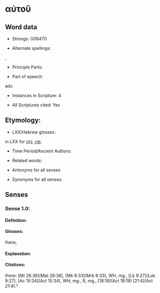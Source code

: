 # αὐτοῦ

<!-- Status: S2=NeedsEdits -->
<!-- Lexica used for edits:   -->

## Word data

* Strongs: G08470

* Alternate spellings:

,

* Principle Parts: 


* Part of speech: 

adv.

* Instances in Scripture: 4

* All Scriptures cited: Yes

## Etymology: 


* LXX/Hebrew glosses: 

in LXX for [פֹּה](//en-uhl/H6311), [בָּזֶה](//en-uhl/H2088);

* Time Period/Ancient Authors: 


* Related words: 

* Antonyms for all senses

* Synonyms for all senses: 


## Senses 


### Sense  1.0: 

#### Definition: 

#### Glosses: 

there; 

#### Explanation: 


#### Citations: 

there: [Mt 26:36](Mat 26:36), [Mk 6:33](Mrk 6:33), WH, mg., [Lk 9:27](Luk 9:27), [Ac 15:34](Act 15:34), WH, mg., R, mg., [18:19](Act 18:19) [21:4](Act 21:4).†
